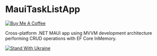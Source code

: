 # MauiTaskListApp

[![Buy Me A Coffee](https://ik.imagekit.io/VladislavAntonyuk/vladislavantonyuk/misc/bmc-button.png)](https://www.buymeacoffee.com/vlad.antonyuk)

Cross-platform .NET MAUI app using MVVM development architecture performing CRUD operations with EF Core InMemory.

[![Stand With Ukraine](https://img.shields.io/badge/made_in-ukraine-ffd700.svg?labelColor=0057b7)](https://stand-with-ukraine.pp.ua)